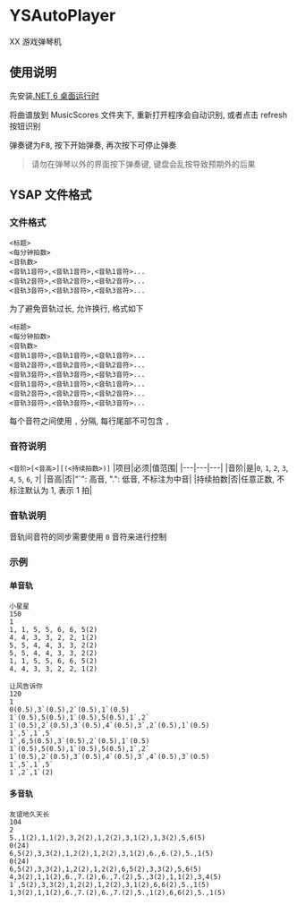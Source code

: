 ﻿# YSAutoPlayer

XX 游戏弹琴机

## 使用说明

先安装[.NET 6 桌面运行时](https://dotnet.microsoft.com/en-us/download/dotnet/thank-you/runtime-desktop-6.0.7-windows-x64-installer)

将曲谱放到 MusicScores 文件夹下, 重新打开程序会自动识别, 或者点击 refresh 按钮识别

弹奏键为<kbd>F8</kbd>, 按下开始弹奏, 再次按下可停止弹奏

> 请勿在弹琴以外的界面按下弹奏键, 键盘会乱按导致预期外的后果

## YSAP 文件格式

### 文件格式

```
<标题>
<每分钟拍数>
<音轨数>
<音轨1音符>,<音轨1音符>,<音轨1音符>...
<音轨2音符>,<音轨2音符>,<音轨2音符>...
<音轨3音符>,<音轨3音符>,<音轨3音符>...
```

为了避免音轨过长, 允许换行, 格式如下

```
<标题>
<每分钟拍数>
<音轨数>
<音轨1音符>,<音轨1音符>,<音轨1音符>...
<音轨2音符>,<音轨2音符>,<音轨2音符>...
<音轨3音符>,<音轨3音符>,<音轨3音符>...
<音轨1音符>,<音轨1音符>,<音轨1音符>...
<音轨2音符>,<音轨2音符>,<音轨2音符>...
<音轨3音符>,<音轨3音符>,<音轨3音符>...
```

每个音符之间使用 `,` 分隔, 每行尾部不可包含 `,`

### 音符说明

`<音阶>[<音高>][(<持续拍数>)]`
|项目|必须|值范围|
|---|---|---|
|音阶|是|`0`, `1`, `2`, `3`, `4`, `5`, `6`, `7`|
|音高|否|"`": 高音, ".": 低音, 不标注为中音|
|持续拍数|否|任意正数, 不标注默认为 1, 表示 1 拍|

### 音轨说明

音轨间音符的同步需要使用 `0` 音符来进行控制

### 示例

#### 单音轨

```
小星星
150
1
1, 1, 5, 5, 6, 6, 5(2)
4, 4, 3, 3, 2, 2, 1(2)
5, 5, 4, 4, 3, 3, 2(2)
5, 5, 4, 4, 3, 3, 2(2)
1, 1, 5, 5, 6, 6, 5(2)
4, 4, 3, 3, 2, 2, 1(2)
```

```
让风告诉你
120
1
0(0.5),3`(0.5),2`(0.5),1`(0.5)
1`(0.5),5(0.5),1`(0.5),5(0.5),1`,2`
1`(0.5),2`(0.5),3`(0.5),4`(0.5),3`,2`(0.5),1`(0.5)
1`,5`,1`,5`
1`,6,5(0.5),3`(0.5),2`(0.5),1`(0.5)
1`(0.5),5(0.5),1`(0.5),5(0.5),1`,2`
1`(0.5),2`(0.5),3`(0.5),4`(0.5),3`,4`(0.5),3`(0.5)
1`,5`,1`,5`
1`,2`,1`(2)
```

#### 多音轨

```
友谊地久天长
104
2
5.,1(2),1,1(2),3,2(2),1,2(2),3,1(2),1,3(2),5,6(5)
0(24)
6,5(2),3,3(2),1,2(2),1,2(2),3,1(2),6.,6.(2),5.,1(5)
0(24)
6,5(2),3,3(2),1,2(2),1,2(2),6,5(2),3,3(2),5,6(5)
4,3(2),1,1(2),6.,7.(2),6.,7.(2),5.,3(2),1,1(2),3,4(5)
1`,5(2),3,3(2),1,2(2),1,2(2),3,1(2),6,6(2),5.,1(5)
1,3(2),1,1(2),6.,7.(2),6.,7.(2),5.,1(2),6,6(2),5.,1(5)
```
